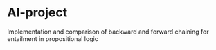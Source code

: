 # AI-project
Implementation and comparison of backward and forward chaining for entailment in propositional logic
